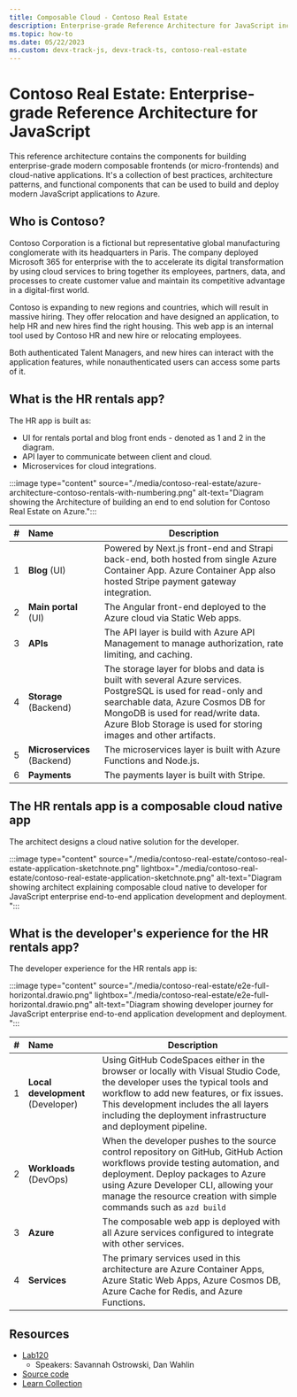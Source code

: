 ```yaml
---
title: Composable Cloud - Contoso Real Estate 
description: Enterprise-grade Reference Architecture for JavaScript including a collection of best practices, architecture patterns, and functional components that can be used to build and deploy modern JavaScript applications to Azure.
ms.topic: how-to
ms.date: 05/22/2023
ms.custom: devx-track-js, devx-track-ts, contoso-real-estate
---
```


# Contoso Real Estate: Enterprise-grade Reference Architecture for JavaScript

This reference architecture contains the components for building enterprise-grade modern composable frontends (or micro-frontends) and cloud-native applications. It's a collection of best practices, architecture patterns, and functional components that can be used to build and deploy modern JavaScript applications to Azure.

## Who is Contoso?

Contoso Corporation is a fictional but representative global manufacturing conglomerate with its headquarters in Paris. The company deployed Microsoft 365 for enterprise with the to accelerate its digital transformation by using cloud services to bring together its employees, partners, data, and processes to create customer value and maintain its competitive advantage in a digital-first world.

Contoso is expanding to new regions and countries, which will result in massive hiring. They offer relocation and have designed an application, to help HR and new hires find the right housing. This web app is an internal tool used by Contoso HR and new hire or relocating employees.

Both authenticated Talent Managers, and new hires can interact with the application features, while nonauthenticated users can access some parts of it.

## What is the HR rentals app? 

The HR app is built as:

* UI for rentals portal and blog front ends - denoted as 1 and 2 in the diagram.
* API layer to communicate between client and cloud.
* Microservices for cloud integrations.

:::image type="content" source="./media/contoso-real-estate/azure-architecture-contoso-rentals-with-numbering.png" alt-text="Diagram showing the Architecture of building an end to end solution for Contoso Real Estate on Azure.":::

|#|Name|Description|
|:--|:--|--|
|1|**Blog** (UI)|Powered by Next.js front-end and Strapi back-end, both hosted from single Azure Container App. Azure Container App also hosted Stripe payment gateway integration.|
|2|**Main portal** (UI)|The Angular front-end deployed to the Azure cloud via Static Web apps.|
|3|**APIs**|The API layer is build with Azure API Management to manage authorization, rate limiting, and caching.|
|4|**Storage** (Backend)|The storage layer for blobs and data is built with several Azure services. PostgreSQL is used for read-only and searchable data, Azure Cosmos DB for MongoDB is used for read/write data. Azure Blob Storage is used for storing images and other artifacts.|
|5|**Microservices** (Backend)|The microservices layer is built with Azure Functions and Node.js.|
|6|**Payments**|The payments layer is built with Stripe.|

## The HR rentals app is a composable cloud native app

The architect designs a cloud native solution for the developer.

:::image type="content" source="./media/contoso-real-estate/contoso-real-estate-application-sketchnote.png" lightbox="./media/contoso-real-estate/contoso-real-estate-application-sketchnote.png" alt-text="Diagram showing architect explaining composable cloud native to developer for JavaScript enterprise end-to-end application development and deployment. ":::


## What is the developer's experience for the HR rentals app?

The developer experience for the HR rentals app is: 

:::image type="content" source="./media/contoso-real-estate/e2e-full-horizontal.drawio.png" lightbox="./media/contoso-real-estate/e2e-full-horizontal.drawio.png" alt-text="Diagram showing developer journey for JavaScript enterprise end-to-end application development and deployment. ":::

|#|Name|Description|
|:--|:--|--|
|1|**Local development** (Developer)|Using GitHub CodeSpaces either in the browser or locally with Visual Studio Code, the developer uses the typical tools and workflow to add new features, or fix issues. This development includes the all layers including the deployment infrastructure and deployment pipeline.|
|2|**Workloads** (DevOps)|When the developer pushes to the source control repository on GitHub, GitHub Action workflows provide testing automation, and deployment. Deploy packages to Azure using Azure Developer CLI, allowing your manage the resource creation with simple commands such as `azd build`|
|3|**Azure**|The composable web app is deployed with all Azure services configured to integrate with other services.|
|4|**Services**|The primary services used in this architecture are Azure Container Apps, Azure Static Web Apps, Azure Cosmos DB, Azure Cache for Redis, and Azure Functions.|

## Resources

* [Lab120](https://github.com/contoso-real-estate/msbuild-2023)
    * Speakers: Savannah Ostrowski, Dan Wahlin
* [Source code](https://aka.ms/contoso-real-estate-github)
* [Learn Collection](https://aka.ms/javascript-e2e-serverless-learn-collection)
